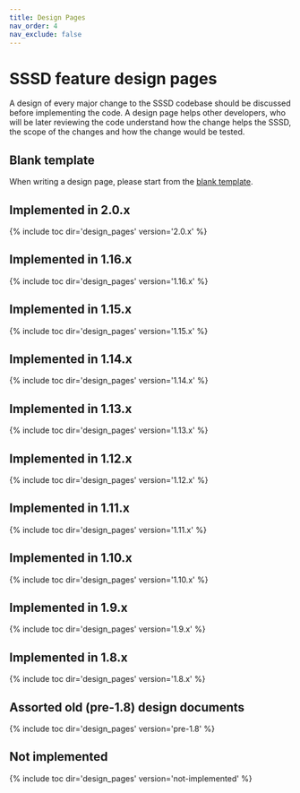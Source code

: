 ```yaml
---
title: Design Pages
nav_order: 4
nav_exclude: false
---
```


# SSSD feature design pages

A design of every major change to the SSSD codebase should be discussed before implementing the code. A design page helps other developers, who will be later reviewing the code understand how the change helps the SSSD, the scope of the changes and how the change would be tested.

## Blank template

When writing a design page, please start from the [blank template](blank_template.md).

## Implemented in 2.0.x
{% include toc dir='design_pages' version='2.0.x' %}

## Implemented in 1.16.x
{% include toc dir='design_pages' version='1.16.x' %}

## Implemented in 1.15.x
{% include toc dir='design_pages' version='1.15.x' %}

## Implemented in 1.14.x
{% include toc dir='design_pages' version='1.14.x' %}

## Implemented in 1.13.x
{% include toc dir='design_pages' version='1.13.x' %}

## Implemented in 1.12.x
{% include toc dir='design_pages' version='1.12.x' %}

## Implemented in 1.11.x
{% include toc dir='design_pages' version='1.11.x' %}

## Implemented in 1.10.x
{% include toc dir='design_pages' version='1.10.x' %}

## Implemented in 1.9.x
{% include toc dir='design_pages' version='1.9.x' %}

## Implemented in 1.8.x
{% include toc dir='design_pages' version='1.8.x' %}

## Assorted old (pre-1.8) design documents
{% include toc dir='design_pages' version='pre-1.8' %}

## Not implemented
{% include toc dir='design_pages' version='not-implemented' %}
